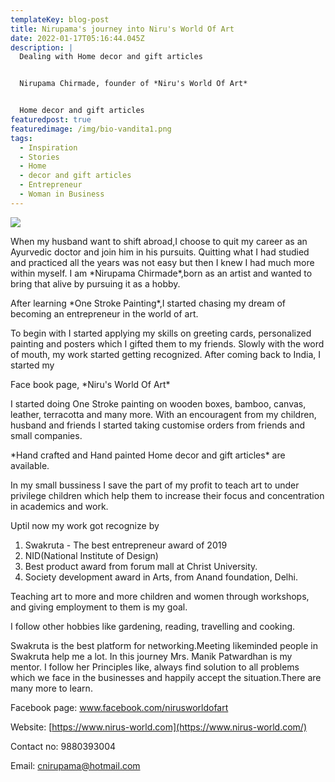 ```yaml
---
templateKey: blog-post
title: Nirupama's journey into Niru's World Of Art
date: 2022-01-17T05:16:44.045Z
description: |
  Dealing with Home decor and gift articles


  Nirupama Chirmade, founder of *Niru's World Of Art*


  Home decor and gift articles
featuredpost: true
featuredimage: /img/bio-vandita1.png
tags:
  - Inspiration
  - Stories
  - Home
  - decor and gift articles
  - Entrepreneur
  - Woman in Business
---
```

![](/img/niru3.jpg)

When my husband want to shift abroad,I choose to quit my career as an Ayurvedic doctor and join him in his pursuits. Quitting what I had studied and practiced all the years was not easy but then I knew I had much more within myself. I am \*Nirupama Chirmade\*,born as an artist and wanted to bring that alive by pursuing it as a hobby.

After learning \*One Stroke Painting\*,I started chasing my dream of becoming an entrepreneur in the world of art.

To begin with I started applying my skills on greeting cards, personalized painting and posters which I gifted them to my friends. Slowly with the word of mouth, my work started getting recognized. After coming back to India, I started my

Face book page, \*Niru's World Of Art\*

I started doing One Stroke painting on wooden boxes, bamboo, canvas, leather, terracotta and many more. With an encouragent from my children, husband and friends I started taking customise orders from friends and small companies.

\*Hand crafted and Hand painted Home decor and gift articles\* are available.

In my small bussiness I save the part of my profit to teach art to under privilege children which help them to increase their focus and concentration in academics and work.

Uptil now my work got recognize by

1. Swakruta - The best entrepreneur award of 2019
2. NID(National Institute of Design)
3. Best product award from forum mall at Christ University.
4. Society development award in Arts, from Anand foundation, Delhi.

Teaching art to more and more children and women through workshops, and giving employment to them is my goal.

I follow other hobbies like gardening, reading, travelling and cooking.

Swakruta is the best platform for networking.Meeting likeminded people in Swakruta help me a lot. In this journey Mrs. Manik Patwardhan is my mentor. I follow her Principles like, always find solution to all problems which we face in the businesses and happily accept the situation.There are many more to learn.

Facebook page: www.facebook.com/nirusworldofart

Website: [https://www.nirus-world.com](https://www.nirus-world.com/)

Contact no: 9880393004

Email: cnirupama@hotmail.com